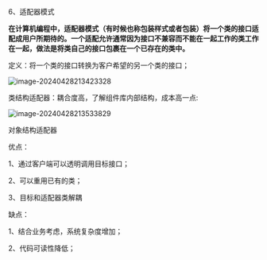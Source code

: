 6、适配器模式

**在计算机编程中，适配器模式（有时候也称包装样式或者包装）将一个类的接口适配成用户所期待的。一个适配允许通常因为接口不兼容而不能在一起工作的类工作在一起，做法是将类自己的接口包裹在一个已存在的类中。**

定义：将一个类的接口转换为客户希望的另一个类的接口；





![image-20240428213423328](C:\Users\75414\AppData\Roaming\Typora\typora-user-images\image-20240428213423328.png)

类结构适配器：耦合度高，了解组件库内部结构，成本高一点:

![image-20240428213533829](C:\Users\75414\AppData\Roaming\Typora\typora-user-images\image-20240428213533829.png)

对象结构适配器

优点：

1、通过客户端可以透明调用目标接口；

2、可以重用已有的类；

3、目标和适配器类解耦

缺点：

1、结合业务考虑，系统复杂度增加；

2、代码可读性降低；

